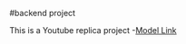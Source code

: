 #backend project

This is a Youtube replica project 
-[Model Link](https://app.eraser.io/workspace/YtPqZ1VogxGy1jzIDkzj)